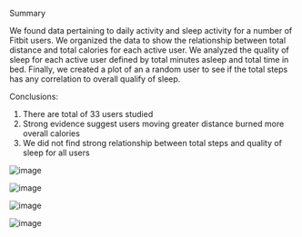 Summary

We found data pertaining to daily activity and sleep activity for a number of Fitbit users. We organized the data to show the relationship between total distance and total calories for each active user. We analyzed the quality of sleep for each active user defined by total minutes asleep and total time in bed. Finally, we created a plot of an a random user to see if the total steps has any correlation to overall qualify of sleep. 

Conclusions:
1) There are total of 33 users studied
2) Strong evidence suggest users moving greater distance burned more overall calories
3) We did not find strong relationship between total steps and quality of sleep for all users 

![image](https://user-images.githubusercontent.com/119978382/218623759-0cd95a0c-503d-4f36-bf65-74fd05e30f24.png)

![image](https://user-images.githubusercontent.com/119978382/218623924-91f8874f-3e41-4016-b3b0-436a3c21723b.png)

![image](https://user-images.githubusercontent.com/119978382/218624016-44931b69-7d33-4287-bcc7-4c947c253490.png)

![image](https://user-images.githubusercontent.com/119978382/218624094-33b85d1f-f8f4-4835-b1b6-a1366a0e9018.png)

